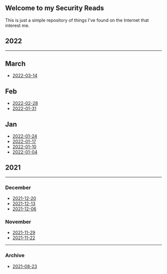 ## Welcome to my Security Reads

This is just a simple repository of things I've found on the Internet that
interest me.


## 2022
----

## March

 * [2022-03-14](2022-03-14.md)


## Feb

 * [2022-02-28](2022-02-28.md)
 * [2022-01-31](2022-01-31.md)


## Jan

 * [2022-01-24](2022-01-24.md)
 * [2022-01-17](2022-01-17.md)
 * [2022-01-10](2022-01-10.md)
 * [2022-01-04](2022-01-04.md)



## 2021
----

### December

 * [2021-12-20](2021-12-20.md)
 * [2021-12-13](2021-12-13.md)
 * [2021-12-06](2021-12-06.md)

### November

 * [2021-11-29](2021-11-29.md)
 * [2021-11-22](2021-11-22.md)



----
### Archive

 * [2021-08-23](2021-08-23.md)
